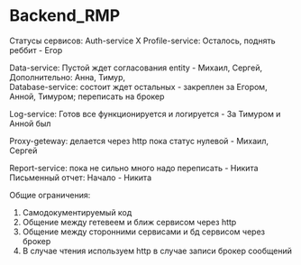 # Backend_RMP

Статусы сервисов:
Auth-service X Profile-service: Осталось, поднять реббит - Егор

Data-service: Пустой ждет согласования entity - Михаил, Сергей, Дополнительно: Анна, Тимур,  
Database-service: состоит ждет остальных - закреплен за Егором, Анной, Тимуром; переписать на брокер

Log-service: Готов все функционируется и логируется - За Тимуром и Анной был

Proxy-geteway: делается через http пока статус нулевой - Михаил, Сергей 

Report-service: пока не сильно много надо переписать - Никита  
Письменный отчет: Начало - Никита

Общие ограничения:
1. Самодокументируемый код
2. Общение между гетевеем и ближ сервисом через http 
3. Общение между сторонними сервисами и бд сервисом через брокер
4. В случае чтения используем http в случае записи брокер сообщений
